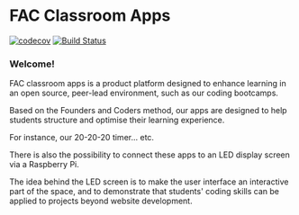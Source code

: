 # FAC Classroom Apps

[![codecov](https://codecov.io/gh/yvonne-liu/FAC-Productivity/branch/master/graph/badge.svg)](https://codecov.io/gh/yvonne-liu/FAC-Productivity)
[![Build Status](https://travis-ci.org/yvonne-liu/FAC-Productivity.svg?branch=master)](https://travis-ci.org/yvonne-liu/FAC-Productivity)

### Welcome!

FAC classroom apps is a product platform designed to enhance learning in an open source, peer-lead environment, such as our coding bootcamps.

Based on the Founders and Coders method, our apps are designed to help students structure and optimise their learning experience.

For instance, our 20-20-20 timer... etc.

There is also the possibility to connect these apps to an LED display screen via a Raspberry Pi.

The idea behind the LED screen is to make the user interface an interactive part of the space, and to demonstrate that students' coding skills can be applied to projects beyond website development.  
